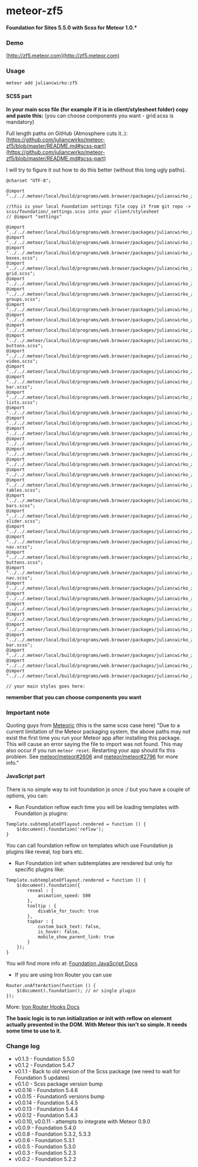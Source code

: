 meteor-zf5
==========

#### Foundation for Sites 5.5.0 with Scss for Meteor 1.0.*

### Demo
[http://zf5.meteor.com](http://zf5.meteor.com)

### Usage

````meteor add juliancwirko:zf5````

#### SCSS part

**In your main scss file (for example if it is in client/stylesheet folder) copy and paste this:** (you can choose components you want - grid.scss is mandatory)

Full length paths on GitHub (Atmosphere cuts it..): [https://github.com/juliancwirko/meteor-zf5/blob/master/README.md#scss-part](https://github.com/juliancwirko/meteor-zf5/blob/master/README.md#scss-part)

I will try to figure it out how to do this better (without this long ugly paths).

````
@charset "UTF-8";

@import "../../.meteor/local/build/programs/web.browser/packages/juliancwirko_zf5/scss/normalize.scss";

//this is your local Foundation settings file copy it from git repo -> scss/foundation/_settings.scss into your client/stylesheet
// @import "settings"

@import "../../.meteor/local/build/programs/web.browser/packages/juliancwirko_zf5/scss/foundation/components/grid.scss";
@import "../../.meteor/local/build/programs/web.browser/packages/juliancwirko_zf5/scss/foundation/components/accordion.scss";
@import "../../.meteor/local/build/programs/web.browser/packages/juliancwirko_zf5/scss/foundation/components/alert-boxes.scss";
@import "../../.meteor/local/build/programs/web.browser/packages/juliancwirko_zf5/scss/foundation/components/block-grid.scss";
@import "../../.meteor/local/build/programs/web.browser/packages/juliancwirko_zf5/scss/foundation/components/breadcrumbs.scss";
@import "../../.meteor/local/build/programs/web.browser/packages/juliancwirko_zf5/scss/foundation/components/button-groups.scss";
@import "../../.meteor/local/build/programs/web.browser/packages/juliancwirko_zf5/scss/foundation/components/buttons.scss";
@import "../../.meteor/local/build/programs/web.browser/packages/juliancwirko_zf5/scss/foundation/components/clearing.scss";
@import "../../.meteor/local/build/programs/web.browser/packages/juliancwirko_zf5/scss/foundation/components/dropdown.scss";
@import "../../.meteor/local/build/programs/web.browser/packages/juliancwirko_zf5/scss/foundation/components/dropdown-buttons.scss";
@import "../../.meteor/local/build/programs/web.browser/packages/juliancwirko_zf5/scss/foundation/components/flex-video.scss";
@import "../../.meteor/local/build/programs/web.browser/packages/juliancwirko_zf5/scss/foundation/components/forms.scss";
@import "../../.meteor/local/build/programs/web.browser/packages/juliancwirko_zf5/scss/foundation/components/icon-bar.scss";
@import "../../.meteor/local/build/programs/web.browser/packages/juliancwirko_zf5/scss/foundation/components/inline-lists.scss";
@import "../../.meteor/local/build/programs/web.browser/packages/juliancwirko_zf5/scss/foundation/components/joyride.scss";
@import "../../.meteor/local/build/programs/web.browser/packages/juliancwirko_zf5/scss/foundation/components/keystrokes.scss";
@import "../../.meteor/local/build/programs/web.browser/packages/juliancwirko_zf5/scss/foundation/components/labels.scss";
@import "../../.meteor/local/build/programs/web.browser/packages/juliancwirko_zf5/scss/foundation/components/magellan.scss";
@import "../../.meteor/local/build/programs/web.browser/packages/juliancwirko_zf5/scss/foundation/components/orbit.scss";
@import "../../.meteor/local/build/programs/web.browser/packages/juliancwirko_zf5/scss/foundation/components/pagination.scss";
@import "../../.meteor/local/build/programs/web.browser/packages/juliancwirko_zf5/scss/foundation/components/panels.scss";
@import "../../.meteor/local/build/programs/web.browser/packages/juliancwirko_zf5/scss/foundation/components/pricing-tables.scss";
@import "../../.meteor/local/build/programs/web.browser/packages/juliancwirko_zf5/scss/foundation/components/progress-bars.scss";
@import "../../.meteor/local/build/programs/web.browser/packages/juliancwirko_zf5/scss/foundation/components/range-slider.scss";
@import "../../.meteor/local/build/programs/web.browser/packages/juliancwirko_zf5/scss/foundation/components/reveal.scss";
@import "../../.meteor/local/build/programs/web.browser/packages/juliancwirko_zf5/scss/foundation/components/side-nav.scss";
@import "../../.meteor/local/build/programs/web.browser/packages/juliancwirko_zf5/scss/foundation/components/split-buttons.scss";
@import "../../.meteor/local/build/programs/web.browser/packages/juliancwirko_zf5/scss/foundation/components/sub-nav.scss";
@import "../../.meteor/local/build/programs/web.browser/packages/juliancwirko_zf5/scss/foundation/components/switches.scss";
@import "../../.meteor/local/build/programs/web.browser/packages/juliancwirko_zf5/scss/foundation/components/tables.scss";
@import "../../.meteor/local/build/programs/web.browser/packages/juliancwirko_zf5/scss/foundation/components/tabs.scss";
@import "../../.meteor/local/build/programs/web.browser/packages/juliancwirko_zf5/scss/foundation/components/thumbs.scss";
@import "../../.meteor/local/build/programs/web.browser/packages/juliancwirko_zf5/scss/foundation/components/tooltips.scss";
@import "../../.meteor/local/build/programs/web.browser/packages/juliancwirko_zf5/scss/foundation/components/top-bar.scss";
@import "../../.meteor/local/build/programs/web.browser/packages/juliancwirko_zf5/scss/foundation/components/type.scss";
@import "../../.meteor/local/build/programs/web.browser/packages/juliancwirko_zf5/scss/foundation/components/offcanvas.scss";
@import "../../.meteor/local/build/programs/web.browser/packages/juliancwirko_zf5/scss/foundation/components/visibility.scss";

// your main styles goes here:

````

**remember that you can choose components you want**

### Important note

Quoting guys from [Meteoric](https://atmospherejs.com/meteoric/ionicons-sass) (this is the same scss case here)
"Due to a current limitation of the Meteor packaging system, the above paths may not exist the first time you run your Meteor app after installing this package. This will cause an error saying the file to import was not found. This may also occur if you run ```meteor reset```. Restarting your app should fix this problem. See [meteor/meteor#2606](https://github.com/meteor/meteor/issues/2606) and [meteor/meteor#2796](https://github.com/meteor/meteor/issues/2796) for more info."

#### JavaScript part

There is no simple way to init foundation js once :/ but you have a couple of options, you can:

- Run Foundation reflow each time you will be loading templates with Foundation js plugins:

````
Template.subtemplateOflayout.rendered = function () {
    $(document).foundation('reflow');
}
````

You can call foundation reflow on templates which use Foundation js plugins like reveal, top bars etc.

- Run Foundation init when subtemplates are rendered but only for specific plugins like:

````
Template.subtemplateOflayout.rendered = function () {
    $(document).foundation({
        reveal : {
            animation_speed: 500
        },
        tooltip : {
            disable_for_touch: true
        },
        topbar : {
            custom_back_text: false,
            is_hover: false,
            mobile_show_parent_link: true
        }
    });
}
````

You will find more info at: [Foundation JavaScript Docs](http://foundation.zurb.com/docs/javascript.html)

- If you are using Iron Router you can use

````
Router.onAfterAction(function () {
    $(document).foundation(); // or single plugin
});
````

More: [Iron Router Hooks Docs](https://github.com/EventedMind/iron-router/blob/devel/DOCS.md#using-hooks)

**The basic logic is to run initialization or init with reflow on element actually presented in the DOM. With Meteor this isn't so simple. It needs some time to use to it.**


### Change log

- v0.1.3 - Foundation 5.5.0
- v0.1.2 - Foundation 5.4.7
- v0.1.1 - Back to old version of the Scss package (we need to wait for Foundation 5 updates)
- v0.1.0 - Scss package version bump
- v0.0.16 - Foundation 5.4.6
- v0.0.15 - Foundation5 versions bump
- v0.0.14 - Foundation 5.4.5
- v0.0.13 - Foundation 5.4.4
- v0.0.12 - Foundation 5.4.3
- v0.0.10, v0.0.11 - attempts to integrate with Meteor 0.9.0
- v0.0.9 - Foundation 5.4.0
- v0.0.8 - Foundation 5.3.2, 5.3.3
- v0.0.6 - Foundation 5.3.1
- v0.0.5 - Foundation 5.3.0
- v0.0.3 - Foundation 5.2.3
- v0.0.2 - Foundation 5.2.2
